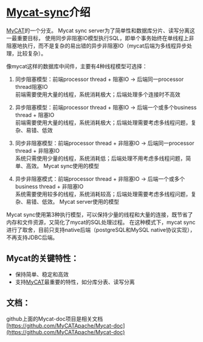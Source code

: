 # [Mycat-sync](https://github.com/little-pan/mycat-sync)介绍

[MyCAT](https://github.com/MyCATApache/Mycat-Server)的一个分支。 Mycat sync server为了简单性和数据库分片、读写分离这一最重要目标，
使用同步非阻塞IO模型执行SQL，即单个事务始终在单线程上非阻塞地执行，而不是复杂的易出错的异步非阻塞IO（mycat后端为多线程异步处理，比较复杂）。

像mycat这样的数据库中间件，主要有4种线程模型可选择：
1) 同步阻塞模型：前端processor thread + 阻塞IO -> 后端同一processor thread阻塞IO <br/>
前端需要使用大量的线程，系统消耗极大；后端处理多个连接时不高效

2) 异步阻塞模型：前端processor thread + 阻塞IO -> 后端一个或多个business thread + 阻塞IO <br/>
前端需要使用大量的线程，系统消耗极大；后端处理需要考虑多线程问题，复杂、易错、低效
  
3) 同步非阻塞模型：前端processor thread + 非阻塞IO -> 后端同一processor thread + 非阻塞IO <br/>
系统只需使用少量的线程，系统消耗低；后端处理不用考虑多线程问题，简单、高效。 Mycat sync使用的模型
  
4) 异步非阻塞模式：前端processor thread + 非阻塞IO -> 后端一个或多个business thread + 非阻塞IO <br/>
系统需要使用较多的线程，系统消耗较高；后端处理需要考虑多线程问题，复杂、易错、低效。 Mycat server使用的模型

Mycat sync使用第3种执行模型，可以保持少量的线程和大量的连接，既节省了内存和文件资源，又简化了mycat的SQL处理过程。
在这种模式下，mycat sync进行了取舍，目前只支持native后端（postgreSQL和MySQL native协议实现），不再支持JDBC后端。

## Mycat的关键特性：

* 保持简单、稳定和高效
* 支持[MyCAT](https://github.com/MyCATApache/Mycat-Server)最重要的特性，如分库分表、读写分离

## 文档：

github上面的Mycat-doc项目是相关文档 [https://github.com/MyCATApache/Mycat-doc](https://github.com/MyCATApache/Mycat-doc)
